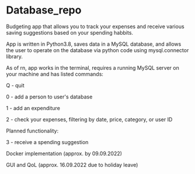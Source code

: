 # Database_repo

Budgeting app that allows you to track your expenses and receive various saving suggestions based on your spending habbits.

App is written in Python3.8, saves data in a MySQL database, and allows the user to operate on the database via python code using mysql.connector library.


As of rn, app works in the terminal, requires a running MySQL server on your machine and has listed commands:

Q - quit

0 - add a person to user's database

1 - add an expenditure

2 - check your expenses, filtering by date, price, category, or user ID

Planned functionality:

3 - receive a spending suggestion 

Docker implementation (approx. by 09.09.2022)

GUI and QoL (approx. 16.09.2022 due to holiday leave)
